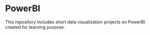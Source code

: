 # PowerBI
This repository includes short data visualization projects on PowerBI created for learning purpose.
